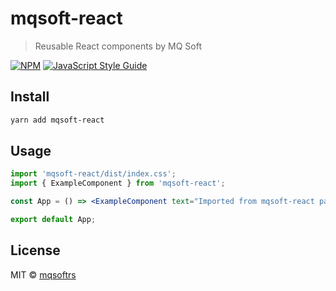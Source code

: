 # mqsoft-react

> Reusable React components by MQ Soft

[![NPM](https://img.shields.io/npm/v/mqsoft-react.svg)](https://www.npmjs.com/package/mqsoft-react) [![JavaScript Style Guide](https://img.shields.io/badge/code_style-standard-brightgreen.svg)](https://standardjs.com)

## Install

```bash
yarn add mqsoft-react
```

## Usage

```jsx
import 'mqsoft-react/dist/index.css';
import { ExampleComponent } from 'mqsoft-react';

const App = () => <ExampleComponent text="Imported from mqsoft-react package 😄" />;

export default App;
```

## License

MIT © [mqsoftrs](https://github.com/mqsoftrs)
